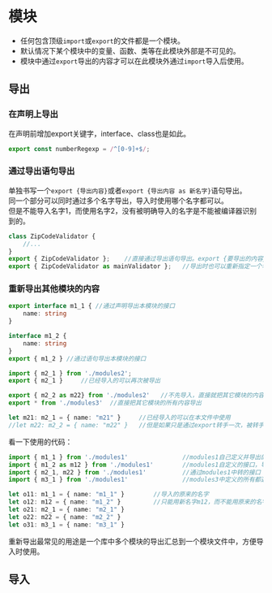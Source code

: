 # 模块

* 任何包含顶级`import`或`export`的文件都是一个模块。
* 默认情况下某个模块中的变量、函数、类等在此模块外部是不可见的。
* 模块中通过`export`导出的内容才可以在此模块外通过`import`导入后使用。

## 导出

### 在声明上导出

在声明前增加export关键字，interface、class也是如此。

```ts
export const numberRegexp = /^[0-9]+$/; 
```

### 通过导出语句导出

单独书写一个`export {导出内容}`或者`export {导出内容 as 新名字}`语句导出。  
同一个部分可以同时通过多个名字导出，导入时使用哪个名字都可以。  
但是不能导入名字1，而使用名字2，没有被明确导入的名字是不能被编译器识别到的。

```ts
class ZipCodeValidator {
    //...
}
export { ZipCodeValidator };    //直接通过导出语句导出。export {要导出的内容}
export { ZipCodeValidator as mainValidator };   //导出时也可以重新指定一个名称。导入时就要用新名称才行了。
```

### 重新导出其他模块的内容

```ts
export interface m1_1 { //通过声明导出本模块的接口
    name: string
}

interface m1_2 {
    name: string
}
export { m1_2 } //通过语句导出本模块的接口

import { m2_1 } from './modules2';
export { m2_1 }     //已经导入的可以再次被导出

export { m2_2 as m22} from './modules2'   //不先导入，直接就把其它模块的内容再次导出
export * from './modules3'  //直接把其它模块的所有内容导出

let m21: m2_1 = { name: "m21" }     //已经导入的可以在本文件中使用
//let m22: m2_2 = { name: "m22" }   //但是如果只是通过export转手一次，被转手的并不能直接在本文件中使用
```

看一下使用的代码：

```ts
import { m1_1 } from './modules1'               //modules1自己定义并导出的接口
import { m1_2 as m12 } from './modules1'        //modules1自定义的接口，导入时改个名字
import { m2_1, m22 } from './modules1'          //通过modules1中转的接口
import { m3_1 } from './modules1'               //modules3中定义的所有都通过modules1中转过来了

let o11: m1_1 = { name: "m1_1" }        //导入的原来的名字
let o12: m12 = { name: "m1_2" }         //只能用新名字m12，而不能用原来的名字
let o21: m2_1 = { name: "m2_1" }
let o22: m22 = { name: "m2_2" }
let o31: m3_1 = { name: "m3_1" }
```

重新导出最常见的用途是一个库中多个模块的导出汇总到一个模块文件中，方便导入时使用。

## 导入
